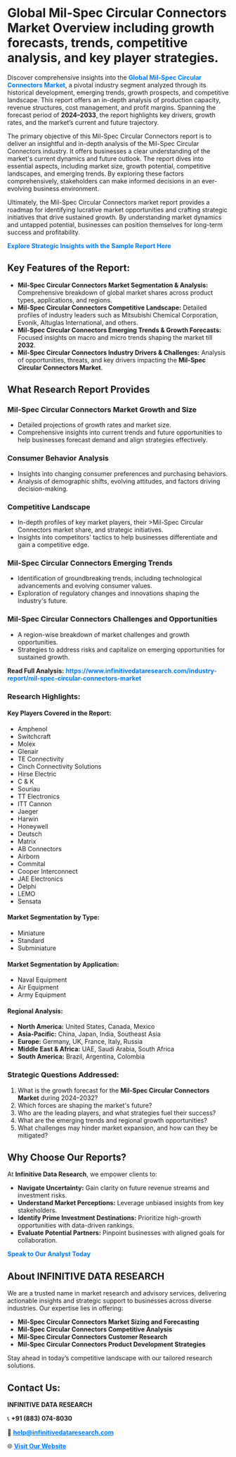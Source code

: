 <h1>Global Mil-Spec Circular Connectors Market Overview including growth forecasts, trends, competitive analysis, and key player strategies.</h1>
<p>
Discover comprehensive insights into the 
<a href="https://www.infinitivedataresearch.com/industry-report/mil-spec-circular-connectors-market" rel="dofollow" style="color: #007BFF; text-decoration: none;"><strong>Global Mil-Spec Circular Connectors Market</strong></a>, a pivotal industry segment analyzed through its historical development, emerging trends, growth prospects, and competitive landscape. This report offers an in-depth analysis of production capacity, revenue structures, cost management, and profit margins. Spanning the forecast period of <strong>2024–2033</strong>, the report highlights key drivers, growth rates, and the market’s current and future trajectory.
</p>
<p>
The primary objective of this Mil-Spec Circular Connectors report is to deliver an insightful and in-depth analysis of the Mil-Spec Circular Connectors industry. It offers businesses a clear understanding of the market's current dynamics and future outlook. The report dives into essential aspects, including market size, growth potential, competitive landscapes, and emerging trends. By exploring these factors comprehensively, stakeholders can make informed decisions in an ever-evolving business environment.
</p>
<p>
Ultimately, the Mil-Spec Circular Connectors market report provides a roadmap for identifying lucrative market opportunities and crafting strategic initiatives that drive sustained growth. By understanding market dynamics and untapped potential, businesses can position themselves for long-term success and profitability.
</p>
<p>
<a href="https://www.infinitivedataresearch.com/request-sample/reportId=106958" style="color: #007BFF; text-decoration: none;"><strong>Explore Strategic Insights with the Sample Report Here</strong></a>
</p>

<h2>Key Features of the Report:</h2>
<ul>
<li><strong>Mil-Spec Circular Connectors Market Segmentation & Analysis:</strong> Comprehensive breakdown of global market shares across product types, applications, and regions.</li>
<li><strong>Mil-Spec Circular Connectors Competitive Landscape:</strong> Detailed profiles of industry leaders such as Mitsubishi Chemical Corporation, Evonik, Altuglas International, and others.</li>
<li><strong>Mil-Spec Circular Connectors Emerging Trends & Growth Forecasts:</strong> Focused insights on macro and micro trends shaping the market till <strong>2032</strong>.</li>
<li><strong>Mil-Spec Circular Connectors Industry Drivers & Challenges:</strong> Analysis of opportunities, threats, and key drivers impacting the <strong>Mil-Spec Circular Connectors Market</strong>.</li>
</ul>

<h2>What Research Report Provides</h2>
<h3>Mil-Spec Circular Connectors Market Growth and Size</h3>
<ul>
<li>Detailed projections of growth rates and market size.</li>
<li>Comprehensive insights into current trends and future opportunities to help businesses forecast demand and align strategies effectively.</li>
</ul>

<h3>Consumer Behavior Analysis</h3>
<ul>
<li>Insights into changing consumer preferences and purchasing behaviors.</li>
<li>Analysis of demographic shifts, evolving attitudes, and factors driving decision-making.</li>
</ul>

<h3>Competitive Landscape</h3>
<ul>
<li>In-depth profiles of key market players, their >Mil-Spec Circular Connectors market share, and strategic initiatives.</li>
<li>Insights into competitors' tactics to help businesses differentiate and gain a competitive edge.</li>
</ul>

<h3>Mil-Spec Circular Connectors Emerging Trends</h3>
<ul>
<li>Identification of groundbreaking trends, including technological advancements and evolving consumer values.</li>
<li>Exploration of regulatory changes and innovations shaping the industry's future.</li>
</ul>

<h3>Mil-Spec Circular Connectors Challenges and Opportunities</h3>
<ul>
<li>A region-wise breakdown of market challenges and growth opportunities.</li>
<li>Strategies to address risks and capitalize on emerging opportunities for sustained growth.</li>
</ul>
<p><strong>Read Full Analysis:</strong> <a href="https://www.infinitivedataresearch.com/industry-report/mil-spec-circular-connectors-market" rel="dofollow" style="color: #007BFF; text-decoration: none;"><strong>https://www.infinitivedataresearch.com/industry-report/mil-spec-circular-connectors-market</strong></a></p>
<h3>Research Highlights:</h3>
<h4>Key Players Covered in the Report:</h4>
<ul><li>Amphenol</li><li>Switchcraft</li><li>Molex</li><li>Glenair</li><li>TE Connectivity</li><li>Cinch Connectivity Solutions</li><li>Hirse Electric</li><li>C &amp; K</li><li>Souriau</li><li>TT Electronics</li><li>ITT Cannon</li><li>Jaeger</li><li>Harwin</li><li>Honeywell</li><li>Deutsch</li><li>Matrix</li><li>AB Connectors</li><li>Airborn</li><li>Commital</li><li>Cooper Interconnect</li><li>JAE Electronics</li><li>Delphi</li><li>LEMO</li><li>Sensata</li></ul>
<h4>Market Segmentation by Type:</h4>
<ul><li>Miniature</li><li>Standard</li><li>Subminiature</li></ul>
<h4>Market Segmentation by Application:</h4>
<ul><li>Naval Equipment</li><li>Air Equipment</li><li>Army Equipment</li></ul>

<h4>Regional Analysis:</h4>
<ul>
<li><strong>North America:</strong> United States, Canada, Mexico</li>
<li><strong>Asia-Pacific:</strong> China, Japan, India, Southeast Asia</li>
<li><strong>Europe:</strong> Germany, UK, France, Italy, Russia</li>
<li><strong>Middle East & Africa:</strong> UAE, Saudi Arabia, South Africa</li>
<li><strong>South America:</strong> Brazil, Argentina, Colombia</li>
</ul>

<h3>Strategic Questions Addressed:</h3>
<ol>
<li>What is the growth forecast for the <strong>Mil-Spec Circular Connectors Market</strong> during 2024–2032?</li>
<li>Which forces are shaping the market's future?</li>
<li>Who are the leading players, and what strategies fuel their success?</li>
<li>What are the emerging trends and regional growth opportunities?</li>
<li>What challenges may hinder market expansion, and how can they be mitigated?</li>
</ol>

<h2>Why Choose Our Reports?</h2>
<p>At <strong>Infinitive Data Research</strong>, we empower clients to:</p>
<ul>
<li><strong>Navigate Uncertainty:</strong> Gain clarity on future revenue streams and investment risks.</li>
<li><strong>Understand Market Perceptions:</strong> Leverage unbiased insights from key stakeholders.</li>
<li><strong>Identify Prime Investment Destinations:</strong> Prioritize high-growth opportunities with data-driven rankings.</li>
<li><strong>Evaluate Potential Partners:</strong> Pinpoint businesses with aligned goals for collaboration.</li>
</ul>
<p><a href="https://www.infinitivedataresearch.com/industry-report/mil-spec-circular-connectors-market" rel="dofollow" style="color: #007BFF; text-decoration: none;"><strong>Speak to Our Analyst Today</strong></a></p>

<h2>About INFINITIVE DATA RESEARCH</h2>
<p>We are a trusted name in market research and advisory services, delivering actionable insights and strategic support to businesses across diverse industries. Our expertise lies in offering:</p>
<ul>
<li><strong>Mil-Spec Circular Connectors Market Sizing and Forecasting</strong></li>
<li><strong>Mil-Spec Circular Connectors Competitive Analysis</strong></li>
<li><strong>Mil-Spec Circular Connectors Customer Research</strong></li>
<li><strong>Mil-Spec Circular Connectors Product Development Strategies</strong></li>
</ul>
<p>Stay ahead in today’s competitive landscape with our tailored research solutions.</p>

<h2>Contact Us:</h2>
<p><strong>INFINITIVE DATA RESEARCH</strong></p>
<p>📞 <strong>+91 (883) 074-8030</strong></p>
<p>📧 <strong><a href="mailto:help@infinitivedataresearch.com" style="color: #007BFF;">help@infinitivedataresearch.com</a></strong></p>
<p>🌐 <strong><a href="https://www.infinitivedataresearch.com" rel="dofollow" style="color: #007BFF;">Visit Our Website</a></strong></p>